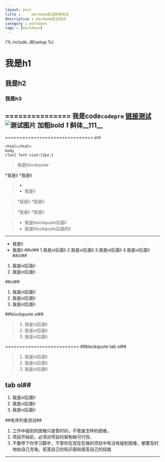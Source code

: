 ```yaml
---
layout: post
title : 	mardowm语法简单测试
description : mardowm语法测试
category : markdown
tags : [markdown]
---
```

{% include JB/setup %}

# 我是h1
## 我是h2
### 我是h3
===============
我是code`codepre`
[链接测试](https://github.com/huixisheng/huixisheng.github.com/generated_pages/new)
![测试图片](http://huixisheng.github.com/assets/themes/twitter/bootstrap/img/glyphicons-halflings.png)
加粗**bold**
*1*
斜体__111__
----------------------------
===============================
_em_

	<html</html>
	body
	clas{ font-size:12px;}

>我是blockquote
	
*我是li
*我是li

>*	
>*	我是li

>*我是li
>*我是li

> *我是li
> *我是li

>*	我是blockquote后面li
>*	我是blockquote后面的li
------------------
* 我是li
* 我是li
##ol##
1.我是ol后面li
2.我是ol后面li
3.我是ol后面li
4.我是ol后面li
##ol##

1. 我是ol后面li
2. 我是ol后面li

##ol##
1. 我是ol后面li
2. 我是ol后面li
3. 我是ol后面li

##blockquote ol##

>1. 我是ol后面li
>2. 我是ol后面li
>3. 我是ol后面li

==========================
##blockquote tab ol##
>1.	我是ol后面li
>2.	我是ol后面li
>3.	我是ol后面li

## tab ol##
1.	我是ol后面li
2.	我是ol后面li
3.	我是ol后面li

##有序列表测试##
1. 工作中碰到的困难只是暂时的，不管是怎样的困难，
2. 项目开始前，必须对项目的架构做可行性、
3. 不要停下你学习脚步，不管你在现在在做的项目中有没有碰到困难，都要及时地给自己充电，拓宽自己的知识面和提高自己的技能
***
 